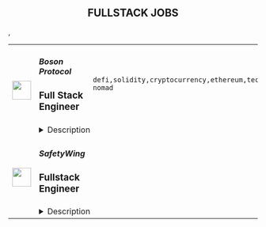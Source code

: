 <div align="center"><h2>FULLSTACK JOBS</h2></div><table><tr>
                <td width="100" height="100" rowspan="2">
                    <img src="https://remoteok.com/assets/img/jobs/8f39c2680f9a07df6a94a50bbcb9ffdd1675322163.png" width="38px" height="auto">
                </td>
                <td width="300">
                    <h5>Boson Protocol</h5>
                    <h3>Full Stack Engineer</h3>
                </td>
                <td width="300">
                    <code>defi,solidity,cryptocurrency,ethereum,technical,developer,growth,web,js,engineer,engineering,backend,digital nomad</code>
                </td>
                <td width="200">
                <text>1 days ago</text>
                </td>
                <td width="100" rowspan="2">
                <a href="https://remoteOK.com/remote-jobs/remote-full-stack-engineer-boson-protocol-188215" align="right" target="_blank">Apply</a>
                </td>
            </tr>
            <tr>
                <td colspan="3">
                <details><summary>Description</summary>
                <p><strong>Position:</strong> <strong>Full Stack Engineer</strong></p>
<p><strong>Role:</strong> <strong>Full time</strong></p>
<p><strong>Location:</strong> <strong>Remote</strong></p>
<p><strong>Salary:</strong> <strong>Competitive</strong></p>
<p>Â </p>
<p><strong>Why work with us</strong></p>
<p><span style="font-weight:400;">Boson Protocol is advancing the world of commerce by enabling enterprises, organisations, and customers to bridge the divide between digital decentralized technologies and the transfer and trade of physical goods.Â </span></p>
<p><span style="font-weight:400;">Our vision is for Boson to become the basic plumbing for dCommerce and its data on the emerging decentralized web, where the value captured is distributed equitably between token holders and protected from capture by a single centralized entity. Read more about us here: </span><a href="https://bosonprotocol.io/" rel="noopener noreferrer nofollow"><span style="font-weight:400;">https://bosonprotocol.io/</span></a><span style="font-weight:400;">Â </span></p>
<p><span style="font-weight:400;">If you are passionate about revolutionizing âthe way commerce works by bridging the gap between blockchain technology and real world asset transfers, we hope you apply toÂ  join us!</span></p>
<p>Â </p>
<p><strong>Role Summary</strong></p>
<p><span style="font-weight:400;">Boson Protocol is looking for a Full Stack Developer that can comfortably navigate throughÂ  rapidly evolving blockchain technology, finding the bridges between Web 2.0 and Web 3.0. deFi and dCommerce is at a crossroads where we will need to draw from existing infrastructures and improve on them to ensure that the Web 3.0 experience is as good, if not even better, than the current status quo.Â </span></p>
<p><span style="font-weight:400;">You will take initiative in designing and building at the bleeding edge of technology that is going to be immediately applied in real life. Ideally, you will hold a Computer Science Degree or similar and have at least a keen interest in cryptocurrency and blockchain technologies, though hands on commercial experience is preferred.</span></p>
<p><span style="font-weight:400;">The role open is for a long-term relationship, working predominantly remotely and you can expect to become an integral part of a diverse international team.<br></span></p>
<p><strong>What you will do:</strong></p>
<ul>
<li style="font-weight:400;"><span style="font-weight:400;">Work across multiple business functions as the âglueâ that keeps everything running across our blockchain, product and application teams</span></li>
<li style="font-weight:400;"><span style="font-weight:400;">Foreseeing optimal technical approaches and associated risks</span></li>
<li style="font-weight:400;"><span style="font-weight:400;">Understand business and functional requirements</span></li>
<li style="font-weight:400;"><span style="font-weight:400;">Keep up to date with the latest developments in blockchain technology and grow internal knowledge base</span></li>
<li style="font-weight:400;"><span style="font-weight:400;">Closely collaborate with internal and external experts within various technical domains</span></li>
<li style="font-weight:400;"><span style="font-weight:400;">Maintain high quality systems that are spearheading the industry</span></li>
<li style="font-weight:400;"><span style="font-weight:400;">Regularly report about progress</span></li>
</ul>
<p>Â </p>
<p><strong>Our current tech stack is comprised of:</strong></p>
<ul>
<li style="font-weight:400;"><span style="font-weight:400;">Node.JS for backend services</span></li>
<li style="font-weight:400;"><span style="font-weight:400;">MongoDB for persistence</span></li>
<li style="font-weight:400;"><span style="font-weight:400;">React and JS for frontends</span></li>
<li style="font-weight:400;"><span style="font-weight:400;">Ruby for build and deployment</span></li>
<li style="font-weight:400;"><span style="font-weight:400;">Terraform for infra as code</span></li>
<li style="font-weight:400;"><span style="font-weight:400;">AWS for hosting</span></li>
<li style="font-weight:400;"><span style="font-weight:400;">And then Solidity and Ethereum for blockchain</span></li>
</ul>
<p>Â </p>
<p><strong>Youâll have an advantage if you have experience of:</strong></p>
<ul>
<li style="font-weight:400;"><span style="font-weight:400;">At least masters degree in Science, Technology, Engineering or Mathematics, or equivalent experience and at least one year experience leading a team of developers</span></li>
<li style="font-weight:400;"><span style="font-weight:400;">Hands-on problem solving</span></li>
<li style="font-weight:400;"><span style="font-weight:400;">Knowledge of Ethereum, familiarity with its rivals</span></li>
<li style="font-weight:400;"><span style="font-weight:400;">Practical experience with different scalability approaches, such as rollups and sidechains, knowledge of zk rollups is a big plus</span></li>
<li style="font-weight:400;"><span style="font-weight:400;">Mentoring and encouraging colleagues in continuous improvement</span></li>
<li style="font-weight:400;"><span style="font-weight:400;">Good communication skills, keen on coordinating other remote developers</span></li>
<li style="font-weight:400;"><span style="font-weight:400;">A never ending curiosity to learn and master new tooling and best practices</span></li>
<li style="font-weight:400;"><span style="font-weight:400;">Passionate about producing and receiving high-quality deliverables</span></li>
</ul>
<p>Â </p>
<p><strong>What we offer you:</strong></p>
<ul>
<li style="font-weight:400;"><span style="font-weight:400;">Flexible, remote work with a high degree of autonomy in a dynamic, fast growth startup</span></li>
<li style="font-weight:400;"><span style="font-weight:400;">An opportunity to leverage bleeding edge technology and industry-leading development practices</span></li>
<li style="font-weight:400;"><span style="font-weight:400;">Close collaboration with leading projects in the space, e.g. immediate deep dive into Ocean Protocol integration</span></li>
<li style="font-weight:400;"><span style="font-weight:400;">A highly competitive salary and other potential arrangements. Details depend on ability and experience. Come and talk to us.</span></li>
</ul>
<p>Â </p>
<p><strong>Some of our guiding principlesÂ </strong></p>
<ul>
<li>
<strong>Dream Big:</strong><span style="font-weight:400;"> We want to build technology that can outlast the founders and reshape commerce and society at large</span>
</li>
<li>
<strong>Self-Mastery: </strong><span style="font-weight:400;">Mindful conduct and always on learning are critical components of personal and collective growth</span>
</li>
<li>
<strong>Collaboration:</strong><span style="font-weight:400;"> Expertise is key, but sharing knowledge and building together with joy is the foundation of truly remarkable work</span>
</li>
<li>
<strong>Stay lean:</strong><span> Our ethos is to create and share value equitably, with minimal value extraction.</span>
</li>
</ul>
<p>Â </p><br/><br/>Please mention the word **UNFETTERED** and tag RMzQuMTQ1LjI0MC4xMDY= when applying to show you read the job post completely (#RMzQuMTQ1LjI0MC4xMDY=). This is a beta feature to avoid spam applicants. Companies can search these words to find applicants that read this and see they're human.
                </details>
                </td>
            </tr>,<tr>
                <td width="100" height="100" rowspan="2">
                    <img src="https://pbs.twimg.com/profile_images/1177267684574208000/54eG3WmW_400x400.jpg" width="38px" height="auto">
                </td>
                <td width="300">
                    <h5>SafetyWing</h5>
                    <h3>Fullstack Engineer </h3>
                </td>
                <td width="300">
                    <code></code>
                </td>
                <td width="200">
                <text>0 days ago</text>
                </td>
                <td width="100" rowspan="2">
                <a href="https://safetywing.pinpointhq.com/en/jobs/85454" align="right" target="_blank">Apply</a>
                </td>
            </tr>
            <tr>
                <td colspan="3">
                <details><summary>Description</summary>
                <h2>🧘 What we offer</h2> <div><!--block-->We operate in a fully remote work environment – work from anywhere globally.&nbsp;<br><br>You will receive salary and equity compensation, premium health insurance that works in every country worldwide, travel insurance, a laptop, an office stipend, a minimum of four weeks of vacation per year, and a personal development budget.</div><div><!--block--><br>We have a minimum of two annual team gatherings. The previous ones were in&nbsp; Ljubljana, San Francisco, Mexico and Bali. Also, you will be able to attend at least one relevant dev conference yearly.<br><br>We are looking forward to hearing from you!</div> <div><!--block-->We are seeking a Fullstack engineer<strong> </strong>interested in building a global safety net.</div><div><!--block--><br>At <strong>SafetyWing</strong>, we do not have a strong division between tech and product - we are all part of product development and participate in strategic decisions for the company. We believe this is the path to creating great products.</div><div><!--block--><br></div><div><!--block-->We are on a mission to remove the role of geographical borders as a barrier to equal opportunities and freedom for everyone. And we are doing that by creating simple health, insurance, and retirement products for remote workers worldwide as a replacement for national welfare systems.<br>Our current customers are digital nomads (b2c) and remote companies (b2b).</div> <h2>💻 Languages and technologies we use</h2>  <ul><li><!--block-->Java (and some Kotlin), Guice (dependency injection), Gradle</li><li><!--block-->Typescript, React, Redux, Framer Motion</li><li><!--block-->MySQL (with Hibernate and Liquibase)</li><li><!--block-->Google cloud platform</li></ul> <h2>🧪 We are looking for someone who</h2> <ul><li><!--block-->Is great at programming and enjoys what they do</li><li><!--block-->Enjoys taking ownership over a product</li><li><!--block-->Wants to help build a global social safety net on the internet</li><li><!--block-->Thinks for themselves instead of copying others</li><li><!--block-->Is creative and bold in the face of any problem</li><li><!--block-->Is intellectually honest and has high integrity</li></ul>
                </details>
                </td>
            </tr></table>